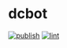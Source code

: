 # dcbot
[![publish](https://github.com/negimaq/dcbot/actions/workflows/publish.yml/badge.svg)](https://github.com/negimaq/dcbot/actions/workflows/publish.yml)
[![lint](https://github.com/negimaq/dcbot/actions/workflows/lint.yml/badge.svg)](https://github.com/negimaq/dcbot/actions/workflows/lint.yml)
